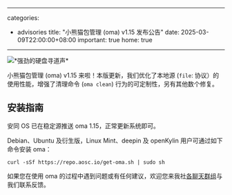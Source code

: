 
---
categories:
  - advisories
title: "小熊猫包管理 (oma) v1.15 发布公告"
date: 2025-03-09T22:00:00+08:00
important: true
home: true
---

![\*强劲的硬盘寻道声\*](/assets/news/oma-1.15.png)

小熊猫包管理 (oma) v1.15 来啦！本版更新，我们优化了本地源 (`file`: 协议）的使用性能，增强了清理命令 (`oma clean`) 行为的可定制性，另有其他数个修复。

## 安装指南

安同 OS 已在稳定源推送 oma 1.15，正常更新系统即可。

Debian、Ubuntu 及衍生版，Linux Mint、deepin 及 openKylin 用户可通过如下命令安装 oma：
```
curl -sSf https://repo.aosc.io/get-oma.sh | sudo sh
```
如果您在使用 oma 的过程中遇到问题或有任何建议，欢迎您来我社[各聊天群组](https://aosc.io/contact "各聊天群组")与我们联系反馈。
